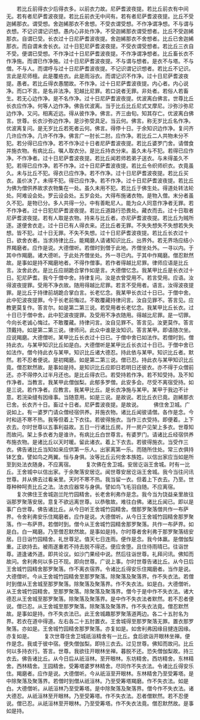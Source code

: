 <!-- { "loadSidebar": true } -->
　　若比丘前得衣少后得衣多。以前衣力故。尼萨耆波夜提。若比丘前衣有中间无。若有者尼萨耆波夜提。若比丘前衣无中间有。若有者尼萨耆波夜提。比丘不受迦絺那衣。谓受想。舍迦絺那衣不舍想。不受衣谓受想。不作净谓净想。不与谓与衣想。不记识谓记识想。愚内心非处作净。不受迦絺那衣谓受想者。比丘不受迦絺那衣。自谓已受。长衣过十日尼萨耆波夜提。舍迦絺那衣不舍想者。比丘已舍迦絺那衣。而自谓未舍长衣。过十日犯尼萨耆波夜提。不受衣谓受想者。若比丘三衣自不受。便谓已受想。不作净过十日尼萨耆波夜提。不作净谓净想者。比丘畜长衣不作净施。而谓已作净施。过十日尼萨耆波夜提。不与谓与想者。是衣不与塔。不与僧。不与人。而谓呼与过十日尼萨耆波夜提。不记识谓记识想者。若比丘不记识。言此是尼师檀。此是覆疮衣。此是雨浴衣。而谓记识不作净。过十日尼萨耆波夜提。愚者。若比丘得衣愚闇故。不作净。过十日尼萨耆波夜提。内心者。内心说净。而口不言。是名非法净。犯越比尼罪。若口说者无罪。非处者。若俗人若畜生。若无心边作净。是不名作净。过十日尼萨耆波夜提。优波离白佛言。世尊比丘长衣应作净。何等人边作净。佛告优波离。当于比丘比丘尼式叉摩尼。沙弥沙弥尼边作净。又问。相离近远。得从彼作净。佛言。齐三由旬。知其存亡。优波离白佛言。世尊。长衣沙弥边作净。是沙弥受具足。当云何。佛言。称无岁比丘名作净。优波离复问。是无岁比丘若死者云何。佛言。得停十日。于余知识边作净。复问齐几许应作净。几许不作净。佛言广一肘长二肘。应作净。若比丘二人共物未分不犯。若分得已应作净。若不作净过十日者尼萨耆波夜提。若比丘婆罗门舍。请僧食并施衣物。有病比丘。嘱人取衣分。是比丘持衣分来。虽久未与不犯。若得已应作净。不作净者。过十日尼萨耆波夜提。若比丘闻若师若弟子送衣。与未得虽久不犯。若得已应作净。若不作净。过十日尼萨耆波夜提。若比丘令织师织衣。衣竟虽久。未与比丘不犯。得衣已应作净。若不作净。过十日尼萨耆波夜提。若比丘买衣。虽价决了。未得不犯。得已应作净。若不作净。过十日尼萨耆波夜提。若比丘为佛为僧供养故求衣物集在一处。虽久未用不犯。若比丘于佛生处。得道处转法轮处。阿难设会处。罗云设会处。五岁会处。大得布施诸衣物。是物入僧。末分者虽久不犯。是物已分。多人共得一分。中有善毗尼人。能为众人同意作净者无罪。若不作净者。过十日犯尼萨耆波夜提。若比丘道路行恐畏处。藏衣而去。过十日取者尼萨耆波夜提。若有人取是衣物。持来与比丘者。亦尼萨耆波夜提。若比丘为贼所逐。遂便舍衣走。过十日已有人得衣来。还比丘者无罪。不失失想失不失想若失失想。皆不犯。过十日无罪。不失不失想。过十日尼萨耆波夜提。若比丘长衣过十日。欲舍衣者。当求持律比丘。能羯磨人请诸知识比丘。出界外。若无界场应结小界羯磨者。应作是说。大德僧听。若僧时到僧于此地。齐僧坐处外。一寻以内。于其中作羯磨。诸大德听。于此处齐僧坐处。外一寻已内。于其中作羯磨。僧忍默然故。是事如是持不羯磨地者。不得作僧事。若作者得越比尼罪。律师应语是比丘言。汝舍此衣。是比丘应胡跪合掌作如是言。大德僧忆念。我某甲比丘是长衣过十日。犯尼萨耆。我今于僧中舍。持律复问。汝是衣曾受用不。若言受用。应语。汝得波夜提罪。受用不净衣故。随用得越比尼罪。若言不受用者。语言。汝得波夜提罪。是比丘于持律前胡跪合掌白言。长老忆念。我某甲长衣过十日已。于僧中舍。此中犯波夜提罪。今于长老前悔过。不敢覆藏持律问言。汝自见罪不。答言见。应教更莫复作。答言尔。如是第二第三说。若受用者长老忆念。我某甲比丘长衣。过十日已于僧中舍。此中犯波夜提罪。及受用不净衣随用。得越比尼罪。是一切罪。今向长老诚心悔过。不敢覆藏。持律问言。汝自见罪不。答言见。汝更莫作。答言顶戴持。如是第二第三说。律师问。此众中谁是汝知识。答言某甲。即语随次坐。应说羯磨。大德僧听。某甲比丘长衣过十日已。于僧中舍已如法作。若僧时到。僧持此衣。与某甲知识比丘如是白。大德僧听是某甲比丘长衣过十日已。于僧中舍已如法作。僧今持此衣与某甲。知识比丘诸大德忍。持此依与某甲。知识比丘者。默然。若不忍者便说。是初羯磨。如是第二第三说。僧已忍。持此衣与某甲知识比丘竟。僧忍默然故。是事如是持。是知识比丘应即日若明日还彼衣。亦不得于众僧前还。亦不得停久过半月还也。是比丘得衣已。若受持若作净。若不知受持。及不知作净者。当教言。我某甲此僧伽梨。此郁多罗僧。此安多会。尽受不离宿受持。如是三说。若作净者。应教言。我某甲比丘。是长衣净施与某甲。某甲于我边不计意。若浣染缝有因缘事。当随意用。如是三说。是故说。若比丘衣已竟。迦絺那衣已舍。长衣齐十日。畜过十日者。尼萨耆波夜提。是故说。
　　佛住舍卫城。广说如上。有一婆罗门请众僧经宿供养。并施衣物。诸比丘闻彼请僧。各作是念。今时和适不寒不热。我等但着上下衣往。若彼得施衣。当作三衣受持。即便着。上下衣去。尔时世尊以五事利益故。五日一行诸比丘房。开一房户见架上多衣。世尊知而故问。架上多衣者为是谁许。有病比丘白世尊言。有婆罗门。请诸比丘经宿供养布施衣物。是诸比丘以天时暖。留此诸衣。着上下衣去。若彼得施衣。当受作三衣。佛告诸比丘当知如来应供第一乐人。出家离第一乐。而随所住处。常三衣俱持钵乞食。譬如鸟之两翼。恒与身俱。汝等比丘云何舍本族姓。以信出家应当如是所至到处法衣随身。不应离宿。
　　复次佛在舍卫城。安居讫诣王舍城。时有一比丘。王舍城中以信出家。于余聚落安居讫。闻世尊安居讫诣王舍城。我今当往问讯世尊。并从佛去过看亲里。天时不寒不热。我当留一衣。但着上下衣去。乃至。世尊种种呵责比丘之法。法衣应器常与身俱。譬如鸟飞毛羽自随。不应离宿。
　　复次佛住王舍城迦兰陀竹园精舍。长老舍利弗作是念。我今当为饶益亲里故往诣那罗聚落安居。意复不欲远离世尊。以恭敬故。难往白佛。诸比丘闻已。即以是事广白世尊。佛告诸比丘。从今日听王舍城竹园精舍。僧那罗聚落僧共作一布萨界。令舍利弗安乐住羯磨者。应作是说。大德僧听。从今日王舍城竹园精舍那罗聚落。作一布萨界。若僧时到。僧今从王舍城竹园精舍那罗聚落。共作一布萨界。如是白。白一羯磨。乃至僧忍默然故。是事如是持。尔时尊者舍利弗于那罗聚落结安居。日日诣竹园精舍。礼世尊足。值天七日连雨。便作是念。我今体羸。是僧伽梨重。正欲持去。被雨遂重若不持去脱不得还。便应舍堕。且住待雨晴已。往诣世尊。道逢诸外道。即共论议。如沙门果经中说。然后往诣世尊。礼拜问讯。佛知而故问。舍利弗何以多日不现。即向世尊。广说上事。尔时世尊告诸比丘。从今日后王舍城竹园精舍那罗聚落。作不离衣宿界。令诸比丘得安乐住羯磨者。当作是说。大德僧听。今从王舍城竹园精舍至那罗聚落。除聚落及聚落界。作不失衣法。若僧时到僧从王舍城至那罗聚落。除聚落及聚落界。作不失衣法。如是白。大德僧听。从王舍城竹园精舍。至那罗聚落。除聚落及聚落界。僧今于是中作不失衣法。诸大德忍从王舍城至那罗聚落。除聚落及聚落界。是中作不失衣法者默然。若不忍者便说。僧已忍。从王舍城至那罗聚落。除聚落及聚落界。作不失衣法竟。僧忍默然故。是事如是持。作不失衣法已。此王舍城趣那罗聚落道两边。各二十五肘名为界。若衣在道中得道。左右各二十五肘置衣。王舍城得至那罗聚落无罪。置衣那罗聚落。亦如是。王舍城竹园精舍那罗聚落。亦复如是。如舍利弗因缘目揵连因缘。亦复如是。
　　复次世尊住舍卫城祇洹精舍有一比丘。食后欲诣开眼林坐禅。便作是念。我或于彼中宿。便失僧伽梨。即持三衣去。过见世尊。佛知而故问。比丘何以多持衣行。答言。世尊。我欲往开眼林坐禅。暮脱不还。恐失僧伽梨故。持三衣去。佛告诸比丘。从今日后从祇洹林。至开眼林。东坊精舍。西坊精舍。东林精舍。西林精舍。王园精舍。受筹塔婆罗林精舍。尽同作不失衣法。令诸比丘得安乐住。羯磨者。应作是说。大德僧听。今从祇洹至开眼林。东林精舍乃至受筹塔。是中除聚落及聚落界。若僧时到僧从祇洹林。乃至受筹塔羯磨。作不失衣法。如是白。大德僧听。从祇洹林乃至受筹塔。是中除聚落及聚落界。僧今作不失衣法。诸大德忍。从祇洹林至开眼林。乃至受筹塔。作不失衣法。忍者僧默然。若不忍便说。僧已忍。从祇洹林至开眼林。乃至受筹塔。作不失衣法竟。僧忍默然故。是事如是持。

